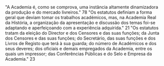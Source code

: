 "A Academia é, como se comprova, uma instância altamente dinamizadora da produção e do mercado livreiros." 78
"Os estatutos definiam a forma geral que deviam tomar os trabalhos académicos, mas, na Academia Real da História, a organização da apresentação e discussão dos temas foi-se adaptando e aperfeiçoando com a experiência adquirida." 21
"Os estatutos tratam da eleição do Director e dos Censores e das suas funções; da Junta dos Censores e das suas funções; do Secretário, das suas funções e dos Livros de Registo que terá à sua guarda; do número de Académicos e dos seus deveres; dos oficiais e demais empregados da Academia, entre os quais um impressor; das Conferências Públicas e do Selo e Empresa da Academia." 23

